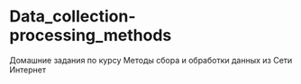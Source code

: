 # Data_collection-processing_methods
Домашние задания по курсу Методы сбора и обработки данных из Сети Интернет
